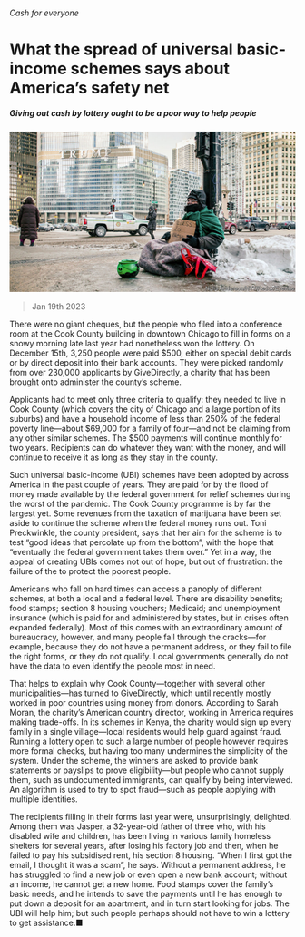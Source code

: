###### Cash for everyone

# What the spread of universal basic-income schemes says about America’s safety net 

##### Giving out cash by lottery ought to be a poor way to help people 

![image](images/20230121_USP006.jpg) 

> Jan 19th 2023 

There were no giant cheques, but the people who filed into a conference room at the Cook County building in downtown Chicago to fill in forms on a snowy morning late last year had nonetheless won the lottery. On December 15th, 3,250 people were paid $500, either on special debit cards or by direct deposit into their bank accounts. They were picked randomly from over 230,000 applicants by GiveDirectly, a charity that has been brought onto administer the county’s  scheme. 

Applicants had to meet only three criteria to qualify: they needed to live in Cook County (which covers the city of Chicago and a large portion of its suburbs) and have a household income of less than 250% of the federal poverty line—about $69,000 for a family of four—and not be claiming from any other similar schemes. The $500 payments will continue monthly for two years. Recipients can do whatever they want with the money, and will continue to receive it as long as they stay in the county.

Such universal basic-income (UBI) schemes have been adopted by  across America in the past couple of years. They are paid for by the flood of money made available by the federal government for relief schemes during the worst of the pandemic. The Cook County programme is by far the largest yet. Some revenues from the taxation of marijuana have been set aside to continue the scheme when the federal money runs out. Toni Preckwinkle, the county president, says that her aim for the scheme is to test “good ideas that percolate up from the bottom”, with the hope that “eventually the federal government takes them over.” Yet in a way, the appeal of creating UBIs comes not out of hope, but out of frustration: the failure of the  to protect the poorest people.

Americans who fall on hard times can access a panoply of different schemes, at both a local and a federal level. There are disability benefits; food stamps; section 8 housing vouchers; Medicaid; and unemployment insurance (which is paid for and administered by states, but in crises often expanded federally). Most of this comes with an extraordinary amount of bureaucracy, however, and many people fall through the cracks—for example, because they do not have a permanent address, or they fail to file the right forms, or they do not qualify. Local governments generally do not have the data to even identify the people most in need. 

That helps to explain why Cook County—together with several other municipalities—has turned to GiveDirectly, which until recently mostly worked in poor countries using money from donors. According to Sarah Moran, the charity’s American country director, working in America requires making trade-offs. In its schemes in Kenya, the charity would sign up every family in a single village—local residents would help guard against fraud. Running a lottery open to such a large number of people however requires more formal checks, but having too many undermines the simplicity of the system. Under the scheme, the winners are asked to provide bank statements or payslips to prove eligibility—but people who cannot supply them, such as undocumented immigrants, can qualify by being interviewed. An algorithm is used to try to spot fraud—such as people applying with multiple identities.

The recipients filling in their forms last year were, unsurprisingly, delighted. Among them was Jasper, a 32-year-old father of three who, with his disabled wife and children, has been living in various family homeless shelters for several years, after losing his factory job and then, when he failed to pay his subsidised rent, his section 8 housing. “When I first got the email, I thought it was a scam”, he says. Without a permanent address, he has struggled to find a new job or even open a new bank account; without an income, he cannot get a new home. Food stamps cover the family’s basic needs, and he intends to save the payments until he has enough to put down a deposit for an apartment, and in turn start looking for jobs. The UBI will help him; but such people perhaps should not have to win a lottery to get assistance.■



